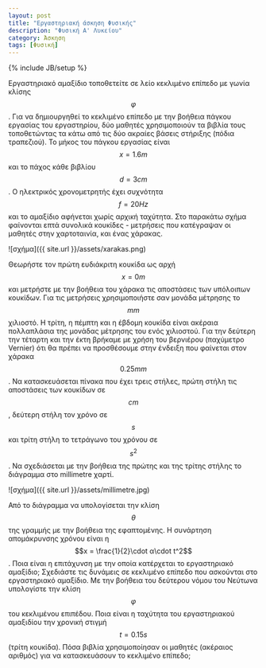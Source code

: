```yaml
---
layout: post
title: "Εργαστηριακή άσκηση Φυσικής"
description: "Φυσική Α' Λυκείου"
category: Άσκηση
tags: [Φυσική]
---
```

{% include JB/setup %}

Εργαστηριακό αμαξίδιο τοποθετείτε σε λείο κεκλιμένο επίπεδο με γωνία κλίσης $$φ$$. Για να δημιουργηθεί
το κεκλιμένο επίπεδο με την βοήθεια πάγκου εργασίας του εργαστηρίου, δύο μαθητές χρησιμοποιούν 
τα βιβλία τους τοποθετώντας τα κάτω από τις δύο ακραίες βάσεις στήριξης (πόδια τραπεζιού). Το μήκος
του πάγκου εργασίας είναι $$x = 1.6m$$ και το πάχος κάθε βιβλίου $$d = 3cm$$. Ο ηλεκτρικός 
χρονομετρητής έχει συχνότητα $$f = 20Hz$$ και το αμαξίδιο αφήνεται χωρίς αρχική ταχύτητα. 
Στο παρακάτω σχήμα φαίνονται επτά συνολικά κουκίδες - μετρήσεις που κατέγραψαν οι μαθητές στην χαρτοταινία, και ένας 
χάρακας.

![σχήμα]({{ site.url }}/assets/xarakas.png) 

Θεωρήστε τον πρώτη ευδιάκριτη κουκίδα ως αρχή $$x = 0m$$ και μετρήστε με την βοήθεια του χάρακα τις αποστάσεις των υπόλοιπων κουκίδων.
Για τις μετρήσεις χρησιμοποιήστε σαν μονάδα μέτρησης το $$mm$$ χιλιοστό. Η τρίτη, η πέμπτη
και η έβδομη κουκίδα είναι ακέραια πολλαπλάσια της μονάδας μέτρησης του ενός χιλιοστού. Για την 
δεύτερη την τέταρτη και την έκτη βρήκαμε με χρήση του βερνιέρου (παχύμετρο Vernier) ότι θα πρέπει
να προσθέσουμε στην ένδειξη που φαίνεται στον χάρακα $$0.25mm$$.
Να κατασκευάσεται πίνακα που έχει τρεις στήλες, πρώτη στήλη τις αποστάσεις των κουκίδων σε $$cm$$,
δεύτερη στήλη τον χρόνο σε $$s$$ και τρίτη στήλη το τετράγωνο του χρόνου σε $$s^2$$. Να σχεδιάσεται
με την βοήθεια της πρώτης και της τρίτης στήλης το διάγραμμα στο millimetre χαρτί.

![σχήμα]({{ site.url }}/assets/millimetre.jpg) 

Από το διάγραμμα να υπολογίσεται την κλίση $$θ$$ της γραμμής με την βοήθεια της εφαπτομένης. Η συνάρτηση
απομάκρυνσης χρόνου είναι η $$x = \frac{1}{2}\cdot α\cdot t^2$$. Ποια είναι η επιτάχυνση με την οποία κατέρχεται το εργαστηριακό αμαξίδιο; Σχεδιάστε τις
δυνάμεις σε κεκλιμένο επίπεδο που ασκούνται στο εργαστηριακό αμαξίδιο. Με την βοήθεια του δεύτερου νόμου
του Νεύτωνα υπολογίστε την κλίση $$φ$$ του κεκλιμένου επιπέδου. 
Ποια είναι η ταχύτητα του εργαστηριακού αμαξιδίου την χρονική στιγμή $$t = 0.15s$$ (τρίτη κουκίδα). Πόσα βιβλία χρησιμοποίησαν οι 
μαθητές (ακέραιος αριθμός) για να κατασκευάσουν το κεκλιμένο επίπεδο;

